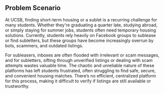 ## Problem Scenario

At UCSB, finding short-term housing or a sublet is a recurring challenge for many students. Whether they're graduating a quarter late, studying abroad, or simply staying for summer jobs, students often need temporary housing solutions. Currently, students rely heavily on Facebook groups to sublease or find subletters, but these groups have become increasingly overrun by bots, scammers, and outdated listings.

For subleasers, inboxes are often flooded with irrelevant or scam messages, and for subletters, sifting through unverified listings or dealing with scam attempts wastes valuable time. The chaotic and unreliable nature of these platforms has left students frustrated, often struggling to find safe, secure, and convenient housing matches. There’s no efficient, centralized platform for this process, making it difficult to verify if listings are still available or trustworthy.
